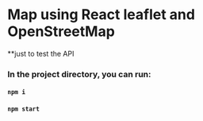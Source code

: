 # Map using React leaflet and OpenStreetMap 

**just to test the API

### In the project directory, you can run:

#### `npm i`

#### `npm start`

